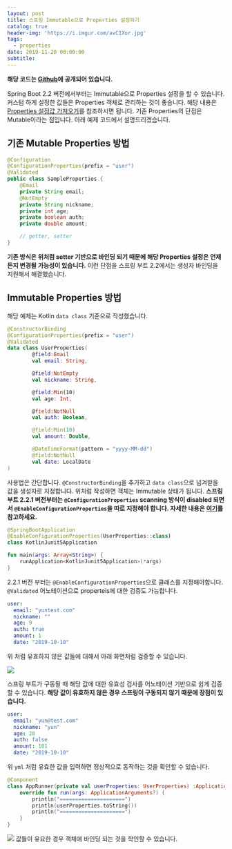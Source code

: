 ```yaml
---
layout: post
title: 스프링 Immutable으로 Properties 설정하기
catalog: true
header-img: 'https://i.imgur.com/avC1Xor.jpg'
tags:
  - properties
date: 2019-11-20 00:00:00
subtitle:
---
```

**해당 코드는 [Github](https://github.com/cheese10yun/blog-sample/tree/master/kotlin-junit5)에 공개되어 있습니다.**

Spring Boot 2.2 버전에서부터는 Immutable으로 Properties 설정을 할 수 있습니다. 커스텀 하게 설정한 값들은 Properties 객체로 관리하는 것이 좋습니다. 해당 내용은 [Properties 설정값 가져오기](https://github.com/cheese10yun/spring-jpa-best-practices/blob/master/doc/step-10.md)를 참조하시면 됩니다. 기존 Properties의 단점은 Mutable이라는 점입니다. 아래 예제 코드에서 설명드리겠습니다.

## 기존 Mutable Properties 방법

```java
@Configuration
@ConfigurationProperties(prefix = "user")
@Validated
public class SampleProperties {
    @Email
    private String email;
    @NotEmpty
    private String nickname;
    private int age;
    private boolean auth;
    private double amount;

    // getter, setter
}
```

**기존 방식은 위처럼 setter 기반으로 바인딩 되기 때문에 해당 Properties 설정은 언제든지 변경될 가능성이 있습니다.** 이런 단점을 스프링 부트 2.2에서는 생성자 바인딩을 지원해서 해결했습니다.

## Immutable Properties 방법
해당 예제는 Kotlin `data class` 기준으로 작성했습니다.

```kotlin
@ConstructorBinding
@ConfigurationProperties(prefix = "user")
@Validated
data class UserProperties(
        @field:Email
        val email: String,

        @field:NotEmpty
        val nickname: String,

        @field:Min(10)
        val age: Int,

        @field:NotNull
        val auth: Boolean,

        @field:Min(10)
        val amount: Double,

        @DateTimeFormat(pattern = "yyyy-MM-dd")
        @field:NotNull
        val date: LocalDate
)
```
사용법은 간단합니다. `@ConstructorBinding`을 추가하고 `data class`으로 넘겨받을 값을 생성자로 지정합니다. 위처럼 작성하면 객체는 Immutable 상태가 됩니다. **스프링 부트 2.2.1 버전부터는 `@ConfigurationProperties` scanning 방식이 disabled 되면서 `@EnableConfigurationProperties`을 따로 지정해야 합니다. 자세한 내용은 [여기](https://github.com/spring-projects/spring-boot/issues/18674)를 참고하세요.**

```kotlin
@SpringBootApplication
@EnableConfigurationProperties(UserProperties::class)
class KotlinJunit5Application

fun main(args: Array<String>) {
    runApplication<KotlinJunit5Application>(*args)
}
```
2.2.1 버전 부터는 `@EnableConfigurationProperties`으로 클래스를 지정해야합니다. `@Validated` 어노테이션으로 properteis에 대한 검증도 가능합니다.

```yml
user:
  email: "yuntest.com"
  nickname: ""
  age: 9
  auth: true
  amount: 1
  date: "2019-10-10" 
```

위 처럼 유효하지 않은 값들에 대해서 아래 화면처럼 검증할 수 있습니다.

![](https://github.com/cheese10yun/blog-sample/raw/master/kotlin-junit5//img/error-img.png)

스프링 부트가 구동될 때 해당 값에 대한 유효성 검사를 어노테이션 기반으로 쉽게 검증할 수 있습니다. **해당 값이 유효하지 않은 경우 스프링이 구동되지 않기 때문에 장점이 있습니다.**


```yml
user:
  email: "yun@test.com"
  nickname: "yun"
  age: 28
  auth: false
  amount: 101
  date: "2019-10-10"
```
위 `yml` 처럼 유효한 값을 입력하면 정상적으로 동작하는 것을 확인할 수 있습니다.

```kotlin
@Component
class AppRunner(private val userProperties: UserProperties) :ApplicationRunner{
    override fun run(args: ApplicationArguments?) {
        println("=====================")
        println(userProperties.toString())
        println("=====================")
    }
}
```
![](https://github.com/cheese10yun/blog-sample/raw/master/kotlin-junit5//img/properteis-result.png)
값들이 유요한 경우 객체에 바인딩 되는 것을 학인할 수 있습니다.